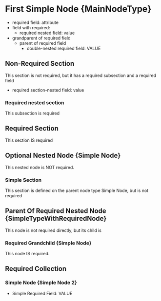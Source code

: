 ﻿# First Simple Node {MainNodeType}

- required field: attribute
- field with required:
  - required nested field: value
- grandparent of required field
  - parent of required field
    - double-nested required field: VALUE

## Non-Required Section

This section is not required, but it has a required subsection and a required field

- required section-nested field: value

### Required nested section

This subsection is required

## Required Section

This section IS required

## Optional Nested Node {Simple Node}

This nested node is NOT required.

### Simple Section

This section is defined on the parent node type Simple Node, but is not required

## Parent Of Required Nested Node {SimpleTypeWithRequiredNode}

This node is not required directly, but its child is

### Required Grandchild {Simple Node}

This node IS required.


## Required Collection

### Simple Node {Simple Node 2}

- Simple Required Field: VALUE